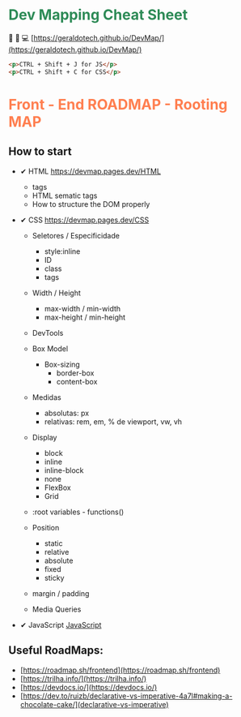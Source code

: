 # <span style="color:SeaGreen">Dev Mapping Cheat Sheet</span>

:rocket: :tada: 💻
[https://geraldotech.github.io/DevMap/](https://geraldotech.github.io/DevMap/)

```html
<p>CTRL + Shift + J for JS</p>
<p>CTRL + Shift + C for CSS</p>
```

# <span style="color: coral">Front - End ROADMAP - Rooting MAP</span>

## How to start

- ✔ HTML <a href="https://devmap.pages.dev/HTML" target="_blank">https://devmap.pages.dev/HTML</a>

  - tags
  - HTML sematic tags
  - How to structure the DOM properly

- ✔ CSS <a href="https://devmap.pages.dev/CSS" target="_blank">https://devmap.pages.dev/CSS</a>

  - Seletores / Especificidade
    - style:inline
    - ID
    - class
    - tags
  - Width / Height
    - max-width / min-width
    - max-height / min-height
  - DevTools
  - Box Model
    - Box-sizing
      - border-box
      - content-box
        
  - Medidas
    - absolutas: px
    - relativas: rem, em, % de viewport, vw, vh
  - Display
    - block
    - inline
    - inline-block
    - none
    - FlexBox
    - Grid
  - :root variables - functions()
  - Position
    - static
    - relative
    - absolute
    - fixed
    - sticky
  - margin / padding
  - Media Queries

- ✔ JavaScript <a href="https://devmap.pages.dev/JavaScript" target="_blank">JavaScript</a>

## Useful RoadMaps:

- [https://roadmap.sh/frontend](https://roadmap.sh/frontend)
- [https://trilha.info/](https://trilha.info/)
- [https://devdocs.io/](https://devdocs.io/)
- [https://dev.to/ruizb/declarative-vs-imperative-4a7l#making-a-chocolate-cake/](declarative-vs-imperative)
